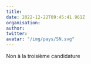 ```yaml
---
title: 
date: 2022-12-22T09:45:41.961Z
organisation: 
author: 
twitter: 
avatar: "/img/pays/SN.svg"
---
```


Non à la troisième candidature 
